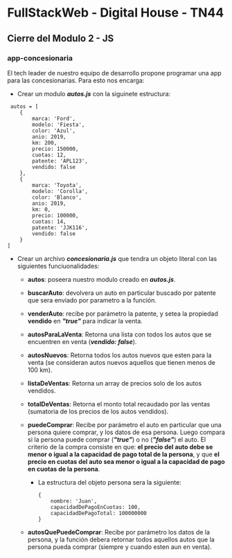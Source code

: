 # FullStackWeb - Digital House - TN44

## Cierre del Modulo 2 - JS

### **app-concesionaria**

El tech leader de nuestro equipo de desarrollo propone programar una app para las concesionarias. Para esto nos encarga:

- Crear un modulo ***autos.js*** con la siguinete estructura:
```
 autos = [
    {
        marca: 'Ford',
        modelo: 'Fiesta',
        color: 'Azul',
        anio: 2019,
        km: 200,
        precio: 150000,
        cuotas: 12,
        patente: 'APL123',
        vendido: false
    },
    {
        marca: 'Toyota',
        modelo: 'Corolla',
        color: 'Blanco',
        anio: 2019,
        km: 0,
        precio: 100000,
        cuotas: 14,
        patente: 'JJK116',
        vendido: false
    }
]
```
- Crear un archivo ***concesionaria.js*** que tendra un objeto literal con las siguientes funciuonalidades:
    - **autos**: poseera nuestro modulo creado en ***autos.js***.
    - **buscarAuto**: devolvera un auto en particular buscado por patente que sera enviado por parametro a la función.
    - **venderAuto**: recibe por parámetro la patente, y setea la propiedad **vendido** en ***"true"*** para indicar la venta.
    - **autosParaLaVenta**: Retorna una lista con todos los autos que se encuentren en venta (***vendido: false***). 
    - **autosNuevos**: Retorna todos los autos nuevos que esten para la venta (se consideran autos nuevos aquellos que tienen menos de 100 km).
    - **listaDeVentas**: Retorna un array de precios solo de los autos vendidos.
    - **totalDeVentas**: Retorna el monto total recaudado por las ventas (sumatoria de los precios de los autos vendidos).
    - **puedeComprar**: Recibe por parámetro el auto en particular que una persona quiere comprar, y los datos de esa persona. Luego compara si la persona puede comprar (***"true"***) o no (***"false"***) el auto. El criterio de la compra consiste en que: **el precio del auto debe se menor o igual a la capacidad de pago total de la persona**, y que **el precio en cuotas del auto sea menor o igual a la capacidad de pago en cuotas de la persona**.
        - La estructura del objeto persona sera la siguiente:
            ```
            {
                nombre: 'Juan',
                capacidadDePagoEnCuotas: 100,
                capacidadDePagoTotal: 100000000
            }
            ``` 

    - **autosQuePuedeComprar**: Recibe por parámetro los datos de la persona, y la función debera retornar todos aquellos autos que la persona pueda comprar (siempre y cuando esten aun en venta).